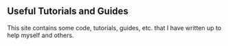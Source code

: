 ## Useful Tutorials and Guides

This site contains some code, tutorials, guides, etc. that I have written up to help myself and others.
